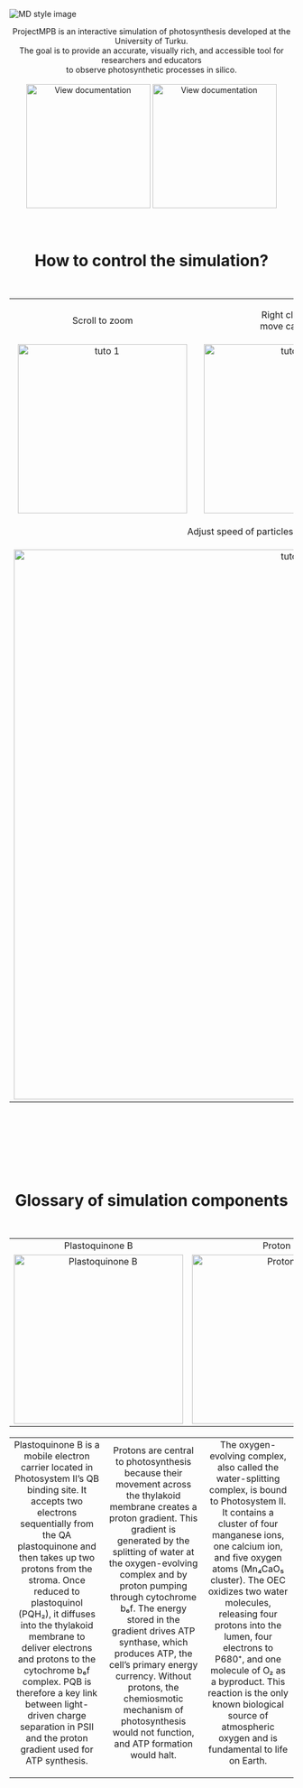 ![MD style image](Documentation/images/Documentation_preview_banner_w_text.png)

<div align="center">
<!--  <div style="display:inline-block; text-align:left; max-width:900px; font-size:20px;">  -->
  <div style="display:inline-block; max-width:900px;">
    ProjectMPB is an interactive simulation of photosynthesis developed at the University of Turku.<br>
    The goal is to provide an accurate, visually rich, and accessible tool for researchers and educators<br> to observe photosynthetic processes in silico.
  </div>
</div>

<br>

<div align="center">
  <div style="display:inline-block;">
    <a href="https://example.com/docs" target="_blank" rel="noopener noreferrer" style="display:inline-block;">
      <img src="Documentation/images/click_run.png" alt="View documentation" style="height:220px;">
    </a>
    <a href="https://example.com/docs" target="_blank" rel="noopener noreferrer" style="display:inline-block;">
      <img src="Documentation/images/click_documentation.png" alt="View documentation" style="height:220px;">
    </a>
  </div>
</div>

<br>
<br>
  
<h1 align="center">How to control the simulation?
<br>
<br>


<table align="center">
  <tr>
    <td align="center"><p>Scroll to zoom</p></td>
    <td align="center"><p>Right click to<br>move camera</p></td>
    <td align="center"><p>Left click to<br>add particles</p></td>
  </tr>
  <tr>
    <td align="center"><img src="Documentation/images/gifs/tuto_1.gif" alt="tuto 1" width="300"></td>
    <td align="center"><img src="Documentation/images/gifs/tuto_2.gif" alt="tuto 2" width="300"></td>
    <td align="center"><img src="Documentation/images/gifs/tuto_3.gif" alt="tuto 3" width="300"></td>
  </tr>
  <tr>
    <td colspan="3" align="center"><p>Adjust speed of particles using the Speed slider</p></td>
  </tr>
  <tr>
    <td colspan="3" align="center">
      <img src="Documentation/images/gifs/tuto_4.gif" alt="tuto 4" width="975">
    </td>
  </tr>
</table>

<br>
<br>
<br>

<h1 align="center">Glossary of simulation components
<br>
<br>

<table align="center">
  <tr>
    <td align="center">Plastoquinone B</td>
    <td align="center">Proton</td>
    <td align="center">Oxygen evolving complex</td>
  </tr>
  <tr>
    <td align="center"><img src="Documentation/images/Plastoquinone_A_DetailSprite.png" alt="Plastoquinone B" width="300"></td>
    <td align="center"><img src="Documentation/images/proton.png" alt="Proton" width="300"></td>
    <td align="center"><img src="Documentation/images/oxygen_evolving complex_SimpleSprite.png" alt="Oxygen evolving complex" width="300"></td>
  </tr>
</table>
</h1>

<table align="center">
  <tr>
    <td align="center" width="300">
        Plastoquinone B is a mobile electron carrier located in Photosystem II’s QB binding site. It accepts two electrons sequentially from the QA plastoquinone and then takes up two protons from the stroma. Once reduced to plastoquinol (PQH₂), it diffuses into the thylakoid membrane to deliver electrons and protons to the cytochrome b₆f complex. PQB is therefore a key link between light-driven charge separation in PSII and the proton gradient used for ATP synthesis.
      </p>
    </td>
    <td align="center" width="300">
        Protons are central to photosynthesis because their movement across the thylakoid membrane creates a proton gradient. This gradient is generated by the splitting of water at the oxygen-evolving complex and by proton pumping through cytochrome b₆f. The energy stored in the gradient drives ATP synthase, which produces ATP, the cell’s primary energy currency. Without protons, the chemiosmotic mechanism of photosynthesis would not function, and ATP formation would halt.
      </p>
    </td>
    <td align="center" width="300">
        The oxygen-evolving complex, also called the water-splitting complex, is bound to Photosystem II. It contains a cluster of four manganese ions, one calcium ion, and five oxygen atoms (Mn₄CaO₅ cluster). The OEC oxidizes two water molecules, releasing four protons into the lumen, four electrons to P680⁺, and one molecule of O₂ as a byproduct. This reaction is the only known biological source of atmospheric oxygen and is fundamental to life on Earth.
      </p>
    </td>
  </tr>
</table>







<br><br><br><br><br><br><br><br><br><br><br><br><br><br><br><br><br><br><br><br><br><br><br><br><br><br><br><br><br><br><br><br><br><br><br><br><br><br><br><br><br><br><br><br><br><br><br><br><br><br><br><br><br><br><br><br><br><br><br><br><br><br><br><br><br><br><br><br><br><br><br><br><br><br><br><br><br><br><br><br>
## Maybe some table of content?
- [Overview](#overview)
- [Installation](installation.md)
- [Usage](usage.md)
- [Biology](biology/proteins.md)
  - [Protein Complexes](biology/complexes.md)
  - [Photosystems](biology/photosystems/PSI.md)

test

## Proteins and protein complexes.
- <span style="color:#32CD32">🌿 Oxygen-evolving complex.</span>
  - Important short description of OEC.
  - [Read more details](Documentation/OEC.md).
  - Go to chapter directly: [function](Documentation/OEC.md#function).
  - Code sniplet [L301](scenes/Level_7_scenes_and_scripts/Photosystem_II.gd#L301).
  - Code sniplet [L301–L601](scenes/Level_7_scenes_and_scripts/Photosystem_II.gd#L301-L601).
- <span style="color:#32CD32">🌿 Photosystem II.</span>
  - Whatever.

## Some ideas to make MD look nice.
### Example GDScript.

```gdscript
func test():
    print("Protein Complexes!")
```

```py
func test():
    print("Protein Complexes!")
```















<details>
  <summary>
    ✅ GDScript dropdown test.🔎
  </summary>

  <pre><code style="color: orange;">
def water_binding():
    print("OEC binds two water molecules!")
  </code></pre>
</details>






<details>
  <summary>
    ✅ GDScript dropdown test.🔎
  </summary>
  <gdlink>"Project/Scripts/OEC.gd"</gdlink>
```py
def water_binding():
    print("OEC binds two water molecules!")
```
</details>












### Example MD image placement.
![MD style image](Documentation/images/chlorophyll_A_absorption.png)





### 📊 Some diagrams.
- Diagrams with **Mermaid** (supported on GitHub!)  

Example:

```mermaid
graph TD
  A[Cell] --> B[Complexes]
  B --> C[OEC]
  B --> D[PSII]
```

---
### Extra ideas:
- Glossary.md to keep links to each and every one element of cell biology.
---
